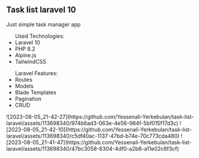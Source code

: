 
## Task list laravel 10

Just simple task manager app

<ul>Used Technologies:
    <li>Laravel 10</li>
    <li>PHP 8.2</li>
    <li>Alpine.js</li>
    <li>TailwindCSS</li>
</ul>
<ul>Laravel Features:
    <li>Routes</li>
    <li>Models</li>
    <li>Blade Templates</li>
    <li>Pagination</li>
    <li>CRUD</li>
    </ul>
![2023-08-05_21-42-27](https://github.com/Yessenali-Yerkebulan/task-list-laravel/assets/113698340/974b6ad3-063e-4e56-984f-5bf015f17d3c)
![2023-08-05_21-42-10](https://github.com/Yessenali-Yerkebulan/task-list-laravel/assets/113698340/c5df40ac-1137-47bd-b74e-70c773cda480)
![2023-08-05_21-41-47](https://github.com/Yessenali-Yerkebulan/task-list-laravel/assets/113698340/47bc3058-6304-4df0-a2b8-a11e02c8f3cf)
